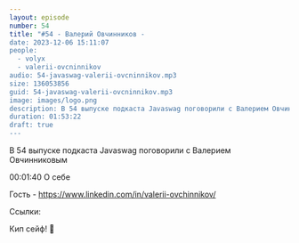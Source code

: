 ```yaml
---
layout: episode
number: 54
title: "#54 - Валерий Овчинников - 
date: 2023-12-06 15:11:07
people:
  - volyx
  - valerii-ovcninnikov
audio: 54-javaswag-valerii-ovcninnikov.mp3
size: 136053856        
guid: 54-javaswag-valerii-ovcninnikov.mp3
image: images/logo.png
description: В 54 выпуске подкаста Javaswag поговорили с Валерием Овчинниковым
duration: 01:53:22
draft: true
---
```


В 54 выпуске подкаста Javaswag поговорили с Валерием Овчинниковым 


00:01:40 О себе


Гость - https://www.linkedin.com/in/valerii-ovchinnikov/

Ссылки:


Кип сейф! 🖖